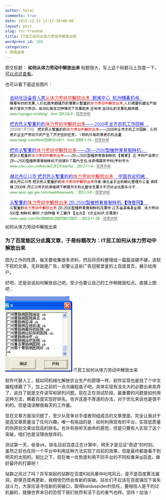 ```yaml
---
author: heimi
comments: true
date: 2012-12-13 13:17:38+00:00
layout: post
slug: for-freedom
title: IT民工如何从体力劳动中解放出来
wordpress_id: 328
categories:
- 网络运维
---
```


原文标题： **如何从体力劳动中解放出来** 标题很大，写上这个标题马上百度一下， [可以点这查看](http://www.baidu.com/baidu?word=如何从体力劳动中解放出来)。

也可以看下面这张图片：

![如何从体力劳动中解放出来](/wp-content/uploads/2012/12/QQ截图20121215140734.png) 如何从体力劳动中解放出来




### 为了百度能区分此篇文章，于是标题改为：IT民工如何从体力劳动中解放出来


因为工作的性质，每天要收集很多资料，然后将资料整理成一篇篇该硬不硬，该软不软的文章。无非就是广告，却要让这些广告冠冕堂皇的上百度首页，展示给用户。

好吧，还是说说如何解放自己吧，至少也要让自己的工作稍微放松点。直接上图吧：

![IT民工如何从体力劳动中解放出来](/wp-content/uploads/2012/12/QQ截图20121213204027.png) IT民工如何从体力劳动中解放出来



软件代替人工，就如同机械化解放农业生产的原理一样，软件实现也是找了个中文编程琢磨了下，加上之前的一点点编程底子吧。具体实现有没太大的必要出来卖弄了，说白了就是文件读写和排列问题。现在正在测试阶段，最重要的问题是如何用这种方法，瞒着百度实现好排名。也许这是不厚道的办法，对于优化来说也是很不利的。但是请谅解我每天的工作量。

现在文章方面没问题了，至少从竞争对手或者同组成员的文章里面，完全让我对于提高文章质量没了任何兴趣，唯一有挑战的是：如何利用现有的平台，实现低质量的伪原创文章出现高的排名。也许有些听天由命的感觉，但是只要有人实现了这个突破，咱们也是没理由放弃的。

测试第一天，收录ok，排名目前百度正在计算中，明天才是见证“奇迹”的时刻。虽然之前也在同一个平台中利用这种方法实现了目前的效果，但是最终都是看不到明天的太阳的。相比之下，现在唯一优势是利用不同平台的不同权重来qj百度。做好最坏的打算吧！

站群之风过了吗？异军突起的站群在百度K站风暴中叱咤风云，是不是百度算法漏洞，即便百度再更新，我相信仍然会有新的突破。站长们不应该在百度镇压下丧失战斗力，大家应该寻找新的突破口，取得baiduspider的信任，要相信人是干的过机器的，就像世界末日的恐慌下我们依然有活下去的勇气也样。坚持！加油！




